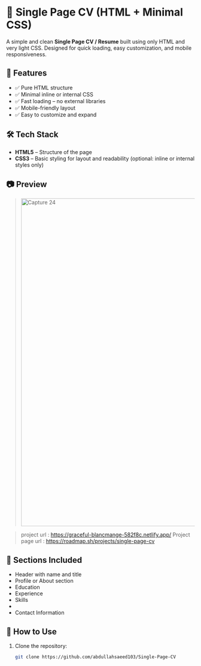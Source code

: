
# 📄 Single Page CV (HTML + Minimal CSS)

A simple and clean **Single Page CV / Resume** built using only HTML and very light CSS. Designed for quick loading, easy customization, and mobile responsiveness.

## 🚀 Features

- ✅ Pure HTML structure
- ✅ Minimal inline or internal CSS
- ✅ Fast loading – no external libraries
- ✅ Mobile-friendly layout
- ✅ Easy to customize and expand

## 🛠️ Tech Stack

- **HTML5** – Structure of the page
- **CSS3** – Basic styling for layout and readability (optional: inline or internal styles only)

## 📷 Preview

> <img width="928" height="875" alt="Capture 24" src="https://github.com/user-attachments/assets/36bab8bd-9898-44b4-8d21-838597ef1d17" />

> project url : https://graceful-blancmange-582f8c.netlify.app/
>Project page url : https://roadmap.sh/projects/single-page-cv

## 🧩 Sections Included

- Header with name and title
- Profile or About section
- Education
- Experience
- Skills
- 
- Contact Information

## 📝 How to Use

1. Clone the repository:
   ```bash
   git clone https://github.com/abdullahsaeed103/Single-Page-CV
   

